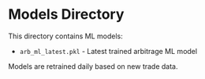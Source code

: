 # Models Directory

This directory contains ML models:

- `arb_ml_latest.pkl` - Latest trained arbitrage ML model

Models are retrained daily based on new trade data.
